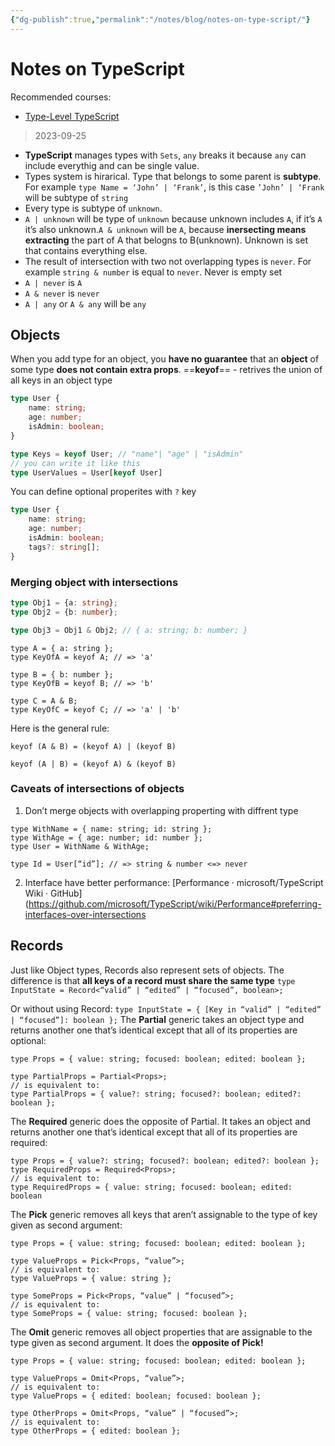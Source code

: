 ```yaml
---
{"dg-publish":true,"permalink":"/notes/blog/notes-on-type-script/"}
---
```


# Notes on TypeScript
Recommended courses:
- [Type-Level TypeScript](https://type-level-typescript.com/)
>2023-09-25
- **TypeScript** manages types with `Sets`,  `any` breaks it because `any` can include everythig and can be single value. 
- Types system is hirarical. Type that belongs to some parent is  **subtype**. For example `type Name = ‘John’ | ‘Frank’`, is this case `’John’ | ‘Frank` will be subtype of `string`
- Every type is subtype of `unknown`. 
- `A | unknown` will be type of `unknown` because unknown includes `A`, if it’s `A` it’s also unknown.`A & unknown` will be `A`, because **inersecting means extracting** the part of A that belogns to B(unknown). Unknown is set that contains everything else.
- The result of intersection with two not overlapping types is `never`. For example `string & number` is equal to `never`. Never is empty set
- `A | never` is `A`
- `A & never` is `never`
- `A | any` or `A & any` will be `any`

## Objects
When you add type for an object, you **have no guarantee** that an **object** of some type **does not contain extra props**.
==**keyof**== - retrives the union of all keys in an object type
```typescript
type User {
	name: string;
	age: number;
	isAdmin: boolean;
}

type Keys = keyof User; // "name"| "age" | "isAdmin"
// you can write it like this
type UserValues = User[keyof User]

```
You can define optional properites with `?` key
```typescript
type User {
	name: string;
	age: number;
	isAdmin: boolean;
	tags?: string[];
}

```
### Merging object with intersections
```typescript
type Obj1 = {a: string};
type Obj2 = {b: number};

type Obj3 = Obj1 & Obj2; // { a: string; b: number; }
```
```
type A = { a: string };
type KeyOfA = keyof A; // => 'a'

type B = { b: number };
type KeyOfB = keyof B; // => 'b'

type C = A & B;
type KeyOfC = keyof C; // => 'a' | 'b'
```

Here is the general rule:
```
keyof (A & B) = (keyof A) | (keyof B)

keyof (A | B) = (keyof A) & (keyof B)
```

### Caveats of intersections of objects
1. Don’t merge objects with overlapping properting with diffrent type 
```
type WithName = { name: string; id: string };
type WithAge = { age: number; id: number };
type User = WithName & WithAge;

type Id = User[“id”]; // => string & number <=> never
```

2. Interface have better performance: [Performance · microsoft/TypeScript Wiki · GitHub](https://github.com/microsoft/TypeScript/wiki/Performance#preferring-interfaces-over-intersections
## Records
Just like Object types, Records also represent sets of objects. The difference is that **all keys of a record must share the same type**
`type InputState = Record<“valid” | “edited” | “focused”, boolean>;`

Or without using Record:
`type InputState = { [Key in “valid” | “edited” | “focused”]: boolean };`
The **Partial** generic takes an object type and returns another one that’s identical except that all of its properties are optional:
```
type Props = { value: string; focused: boolean; edited: boolean };

type PartialProps = Partial<Props>;
// is equivalent to:
type PartialProps = { value?: string; focused?: boolean; edited?: boolean };
```
The **Required** generic does the opposite of Partial. It takes an object and returns another one that’s identical except that all of its properties are required:
```
type Props = { value?: string; focused?: boolean; edited?: boolean };
type RequiredProps = Required<Props>;
// is equivalent to:
type RequiredProps = { value: string; focused: boolean; edited: boolean
```

The **Pick** generic removes all keys that aren’t assignable to the type of key given as second argument:
```
type Props = { value: string; focused: boolean; edited: boolean };

type ValueProps = Pick<Props, “value”>;
// is equivalent to:
type ValueProps = { value: string };

type SomeProps = Pick<Props, “value” | “focused”>;
// is equivalent to:
type SomeProps = { value: string; focused: boolean };
```

The **Omit** generic removes all object properties that are assignable to the type given as second argument. It does the **opposite of Pick!**
```
type Props = { value: string; focused: boolean; edited: boolean };

type ValueProps = Omit<Props, “value”>;
// is equivalent to:
type ValueProps = { edited: boolean; focused: boolean };

type OtherProps = Omit<Props, “value” | “focused”>;
// is equivalent to:
type OtherProps = { edited: boolean };
```